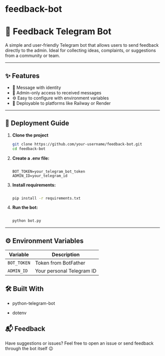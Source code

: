 # feedback-bot
# 🤖 Feedback Telegram Bot

A simple and user-friendly Telegram bot that allows users to send feedback directly to the admin. Ideal for collecting ideas, complaints, or suggestions from a community or team.

---

## ✨ Features

- 📩 Message with identity
- 🔐 Admin-only access to received messages
- ⚙️ Easy to configure with environment variables
- 🚀 Deployable to platforms like Railway or Render

---

## 🚀 Deployment Guide

1. **Clone the project**
   ```bash
   git clone https://github.com/your-username/feedback-bot.git
   cd feedback-bot

2. **Create a .env file:**

    ```env

    BOT_TOKEN=your_telegram_bot_token
    ADMIN_ID=your_telegram_id

3. **Install requirements:**

    ```bash

    pip install -r requirements.txt

4. **Run the bot:**

    ```bash

    python bot.py
   
---
   
## ⚙️ Environment Variables
| Variable    | Description              |
|-------------|--------------------------|
| `BOT_TOKEN` | Token from BotFather     |
| `ADMIN_ID`  | Your personal Telegram ID |

## 🛠️ Built With

- python-telegram-bot

- dotenv

## 📬 Feedback
Have suggestions or issues? Feel free to open an issue or send feedback through the bot itself 😉